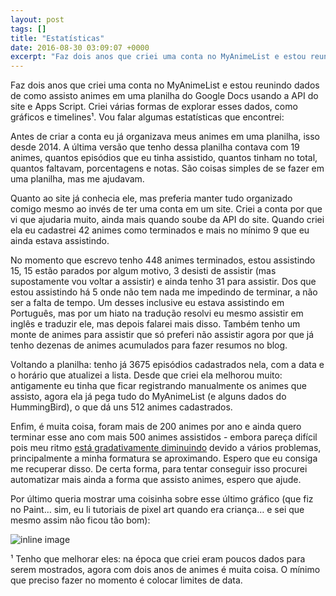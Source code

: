 ```yaml
---
layout: post
tags: []
title: "Estatísticas"
date: 2016-08-30 03:09:07 +0000
excerpt: "Faz dois anos que criei uma conta no MyAnimeList e estou reunindo dados de como assisto animes em uma planilha do Google Docs usando a API..."
---
```


Faz dois anos que criei uma conta no MyAnimeList e estou reunindo dados de como assisto animes em uma planilha do Google Docs usando a API do site e Apps Script. Criei várias formas de explorar esses dados, como gráficos e timelines¹. Vou falar algumas estatísticas que encontrei:

Antes de criar a conta eu já organizava meus animes em uma planilha, isso desde 2014. A última versão que tenho dessa planilha contava com 19 animes, quantos episódios que eu tinha assistido, quantos tinham no total, quantos faltavam, porcentagens e notas. São coisas simples de se fazer em uma planilha, mas me ajudavam.

Quanto ao site já conhecia ele, mas preferia manter tudo organizado comigo mesmo ao invés de ter uma conta em um site. Criei a conta por que vi que ajudaria muito, ainda mais quando soube da API do site. Quando criei ela eu cadastrei 42 animes como terminados e mais no mínimo 9 que eu ainda estava assistindo.

No momento que escrevo tenho 448 animes terminados, estou assistindo 15, 15 estão parados por algum motivo, 3 desisti de assistir (mas supostamente vou voltar a assistir) e ainda tenho 31 para assistir. Dos que estou assistindo há 5 onde não tem nada me impedindo de terminar, a não ser a falta de tempo. Um desses inclusive eu estava assistindo em Português, mas por um hiato na tradução resolvi eu mesmo assistir em inglês e traduzir ele, mas depois falarei mais disso.  Também tenho um monte de animes para assistir que só preferi não assistir agora por que já tenho dezenas de animes acumulados para fazer resumos no blog.

Voltando a planilha: tenho já 3675 episódios cadastrados nela, com a data e o horário que atualizei a lista. Desde que criei ela melhorou muito: antigamente eu tinha que ficar registrando manualmente os animes que assisto, agora ela já pega tudo do MyAnimeList (e alguns dados do HummingBird), o que dá uns 512 animes cadastrados.

Enfim, é muita coisa, foram mais de 200 animes por ano e ainda quero terminar esse ano com mais 500 animes assistidos - embora pareça difícil pois meu ritmo [está gradativamente diminuindo](https://qgustavor.tk/animes/relat%C3%B3rio-semanal-horas) devido a vários problemas, principalmente a minha formatura se aproximando. Espero que eu consiga me recuperar disso. De certa forma, para tentar conseguir isso procurei automatizar mais ainda a forma que assisto animes, espero que ajude.

Por último queria mostrar uma coisinha sobre esse último gráfico (que fiz no Paint… sim, eu li tutoriais de pixel art quando era criança… e sei que mesmo assim não ficou tão bom):

![inline image](https://i.imgur.com/UwQfU23.png)

¹ Tenho que melhorar eles: na época que criei eram poucos dados para serem mostrados, agora com dois anos de animes é muita coisa. O mínimo que preciso fazer no momento é colocar limites de data.
